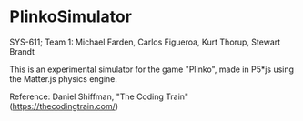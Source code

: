 # PlinkoSimulator
SYS-611; Team 1: Michael Farden, Carlos Figueroa, Kurt Thorup, Stewart Brandt

This is an experimental simulator for the game "Plinko", made in P5*js using the Matter.js physics engine.

Reference: Daniel Shiffman, "The Coding Train" (https://thecodingtrain.com/)
